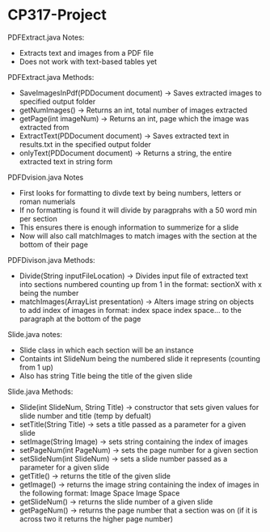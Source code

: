 # CP317-Project

PDFExtract.java Notes:
- Extracts text and images from a PDF file
- Does not work with text-based tables yet

PDFExtract.java Methods:
- SaveImagesInPdf(PDDocument document) -> Saves extracted images to specified output folder
- getNumImages() -> Returns an int, total number of images extracted
- getPage(int imageNum) -> Returns an int, page which the image was extracted from
- ExtractText(PDDocument document) -> Saves extracted text in results.txt in the specified output folder
- onlyText(PDDocument document) -> Returns a string, the entire extracted text in string form

PDFDvision.java Notes
- First looks for formatting to divde text by being numbers, letters or roman numerials
- If no formatting is found it will divide by paragprahs with a 50 word min per section
- This ensures there is enough information to summerize for a slide
- Now will also call matchImages to match images with the section at the bottom of their page

PDFDivison.java Methods: 
- Divide(String inputFileLocation) -> Divides input file of extracted text into sections numbered counting up from 1 in the format: sectionX with x being the number
- matchImages(ArrayList<Slide> presentation) -> Alters image string on objects to add index of images in format: index space index space... to the paragraph at the bottom of the page

Slide.java notes: 
- Slide class in which each section will be an instance
- Containts int SlideNum being the numbered slide it represents (counting from 1 up)
- Also has string Title being the title of the given slide 

Slide.java Methods: 
- Slide(int SlideNum, String Title) -> constructor that sets given values for slide number and title (temp by defualt)
- setTitle(String Title) -> sets a title passed as a parameter for a given slide
- setImage(String Image) -> sets string containing the index of images 
- setPageNum(int PageNum) -> sets the page number for a given section 
- setSlideNum(int SlideNum) -> sets a slide number passed as a parameter for a given slide 
- getTitle() -> returns the title of the given slide
- getImage() -> returns the image string containing the index of images in the following format: Image Space Image Space
- getSlideNum() -> returns the slide number of a given slide
- getPageNum() -> returns the page number that a section was on (if it is across two it returns the higher page number)
